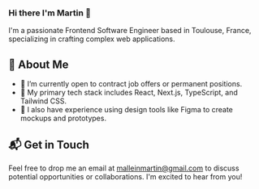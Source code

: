 ### Hi there I'm Martin 👋

I'm a passionate Frontend Software Engineer based in Toulouse, France, specializing in crafting complex web applications.

## 🚀 About Me
- 🔭 I’m currently open to contract job offers or permanent positions.
- 🌱 My primary tech stack includes React, Next.js, TypeScript, and Tailwind CSS.
- 🎨 I also have experience using design tools like Figma to create mockups and prototypes.

## 📬 Get in Touch
Feel free to drop me an email at malleinmartin@gmail.com to discuss potential opportunities or collaborations. I'm excited to hear from you!
